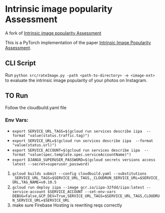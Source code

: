 # Intrinsic image popularity Assessment

A fork of [Intrinsic image popularity Assessment](https://github.com/dingkeyan93/Intrinsic-Image-Popularity)

This is a PyTorch implementation of the paper [Intrinsic Image Popularity Assessment](https://arxiv.org/abs/1907.01985).

## CLI Script
Run `python src/rateImage.py -path <path-to-directory> -e <image-ext>` to evaluate the intrinsic image popularity of your photos on Instagram.

## TO Run

Follow the cloudbuild.yaml file

### Env Vars:

- `export SERVICE_URL_TAGS=$(gcloud run services describe iipa  --format "value(status.traffic.tag)")`
- `export SERVICE_URL=$(gcloud run services describe iipa  --format "value(status.url)")`
- `export SERVICE_ACCOUNT=$(gcloud run services describe iipa  --format "value(spec.template.spec.serviceAccountName)")`
- `export DJANGO_SUPERUSER_PASSWORD=$(gcloud secrets versions access latest --secret=superuser_password)`

1. `gcloud builds submit --config cloudbuild.yaml --substitutions _SERVICE_URL_TAGS=$SERVICE_URL_TAGS,_CLOUDRUN_SERVICE_URL=$SERVICE_URL,TAG_NAME=v0.10.5`
2. `gcloud run deploy iipa --image gcr.io/iipa-32fdd/iipa:latest --service-account $SERVICE_ACCOUNT --set-env-vars DEBUG=False,GCP_DEV=True,SERVICE_URL_TAGS=$SERVICE_URL_TAGS,CLOUDRUN_SERVICE_URL=$SERVICE_URL` 
3. make sure Firebase Hosting is rewriting reqs correctly
